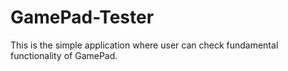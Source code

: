 # GamePad-Tester

This is the simple application where user can check fundamental functionality of GamePad.
